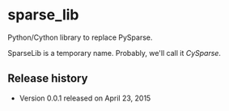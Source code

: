 # sparse_lib
Python/Cython library to replace PySparse.

SparseLib is a temporary name. Probably, we'll call it *CySparse*.

## Release history

- Version 0.0.1 released on April 23, 2015
